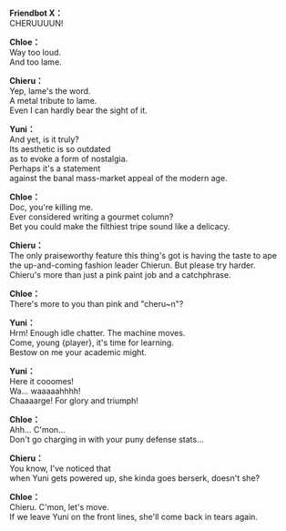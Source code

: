 # 

  
**Friendbot X：**  
CHERUUUUN!  
  
**Chloe：**  
Way too loud.  
And too lame.  
  
**Chieru：**  
Yep, lame's the word.  
A metal tribute to lame.  
Even I can hardly bear the sight of it.  
  
**Yuni：**  
And yet, is it truly?  
 Its aesthetic is so outdated  
as to evoke a form of nostalgia.  
 Perhaps it's a statement  
against the banal mass-market appeal of the modern age.  
  
**Chloe：**  
Doc, you're killing me.  
Ever considered writing a gourmet column?  
Bet you could make the filthiest tripe sound like a delicacy.  
  
**Chieru：**  
The only praiseworthy feature this thing's got is having the taste to ape  
the up-and-coming fashion leader Chierun. But please try harder.  
Chieru's more than just a pink paint job and a catchphrase.  
  
**Chloe：**  
There's more to you than pink and \"cheru~n\"?  
  
**Yuni：**  
Hrm! Enough idle chatter. The machine moves.  
Come, young {player}, it's time for learning.  
Bestow on me your academic might.  
  
**Yuni：**  
Here it cooomes!  
Wa... waaaaahhhh!  
Chaaaarge! For glory and triumph!  
  
**Chloe：**  
Ahh... C'mon...  
Don't go charging in with your puny defense stats...  
  
**Chieru：**  
You know, I've noticed that  
when Yuni gets powered up, she kinda goes berserk, doesn't she?  
  
**Chloe：**  
Chieru. C'mon, let's move.  
If we leave Yuni on the front lines, she'll come back in tears again.  
